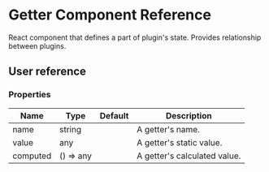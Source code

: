 # Getter Component Reference

React component that defines a part of plugin's state. Provides relationship between plugins.

## User reference

### Properties

Name | Type | Default | Description
-----|------|---------|------------
name | string | | A getter's name.
value | any | | A getter's static value.
computed | () => any | | A getter's calculated value.
